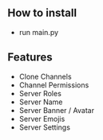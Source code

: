 ## How to install 
- run main.py


## Features
- Clone Channels
- Channel Permissions
- Server Roles
- Server Name
- Server Banner / Avatar
- Server Emojis
- Server Settings 
